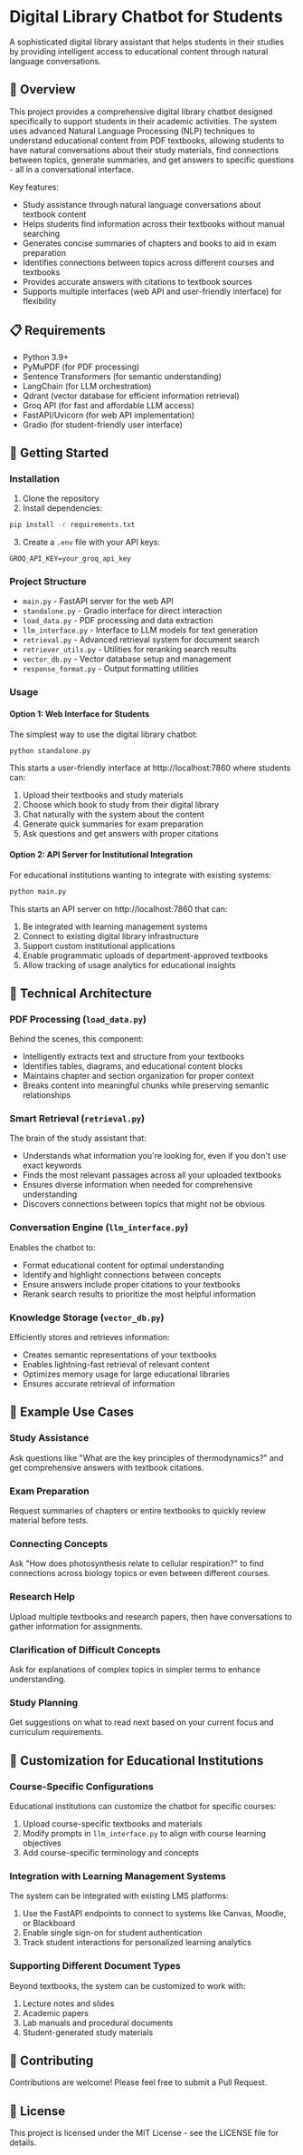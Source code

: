 # Digital Library Chatbot for Students

A sophisticated digital library assistant that helps students in their studies by providing intelligent access to educational content through natural language conversations.

## 🌟 Overview

This project provides a comprehensive digital library chatbot designed specifically to support students in their academic activities. The system uses advanced Natural Language Processing (NLP) techniques to understand educational content from PDF textbooks, allowing students to have natural conversations about their study materials, find connections between topics, generate summaries, and get answers to specific questions - all in a conversational interface.

Key features:
- Study assistance through natural language conversations about textbook content
- Helps students find information across their textbooks without manual searching
- Generates concise summaries of chapters and books to aid in exam preparation
- Identifies connections between topics across different courses and textbooks
- Provides accurate answers with citations to textbook sources
- Supports multiple interfaces (web API and user-friendly interface) for flexibility

## 📋 Requirements

- Python 3.9+
- PyMuPDF (for PDF processing)
- Sentence Transformers (for semantic understanding)
- LangChain (for LLM orchestration)
- Qdrant (vector database for efficient information retrieval)
- Groq API (for fast and affordable LLM access)
- FastAPI/Uvicorn (for web API implementation)
- Gradio (for student-friendly user interface)

## 🚀 Getting Started

### Installation

1. Clone the repository
2. Install dependencies:
```bash
pip install -r requirements.txt
```
3. Create a `.env` file with your API keys:
```
GROQ_API_KEY=your_groq_api_key
```

### Project Structure

- `main.py` - FastAPI server for the web API
- `standalone.py` - Gradio interface for direct interaction
- `load_data.py` - PDF processing and data extraction
- `llm_interface.py` - Interface to LLM models for text generation
- `retrieval.py` - Advanced retrieval system for document search
- `retriever_utils.py` - Utilities for reranking search results
- `vector_db.py` - Vector database setup and management
- `response_format.py` - Output formatting utilities

### Usage

#### Option 1: Web Interface for Students

The simplest way to use the digital library chatbot:
```bash
python standalone.py
```

This starts a user-friendly interface at http://localhost:7860 where students can:
1. Upload their textbooks and study materials
2. Choose which book to study from their digital library
3. Chat naturally with the system about the content
4. Generate quick summaries for exam preparation
5. Ask questions and get answers with proper citations

#### Option 2: API Server for Institutional Integration

For educational institutions wanting to integrate with existing systems:
```bash
python main.py
```

This starts an API server on http://localhost:7860 that can:
1. Be integrated with learning management systems
2. Connect to existing digital library infrastructure
3. Support custom institutional applications
4. Enable programmatic uploads of department-approved textbooks
5. Allow tracking of usage analytics for educational insights

## 📘 Technical Architecture

### PDF Processing (`load_data.py`)
Behind the scenes, this component:
- Intelligently extracts text and structure from your textbooks
- Identifies tables, diagrams, and educational content blocks
- Maintains chapter and section organization for proper context
- Breaks content into meaningful chunks while preserving semantic relationships

### Smart Retrieval (`retrieval.py`)
The brain of the study assistant that:
- Understands what information you're looking for, even if you don't use exact keywords
- Finds the most relevant passages across all your uploaded textbooks
- Ensures diverse information when needed for comprehensive understanding
- Discovers connections between topics that might not be obvious

### Conversation Engine (`llm_interface.py`)
Enables the chatbot to:
- Format educational content for optimal understanding
- Identify and highlight connections between concepts
- Ensure answers include proper citations to your textbooks
- Rerank search results to prioritize the most helpful information

### Knowledge Storage (`vector_db.py`)
Efficiently stores and retrieves information:
- Creates semantic representations of your textbooks
- Enables lightning-fast retrieval of relevant content
- Optimizes memory usage for large educational libraries
- Ensures accurate retrieval of information

## 📝 Example Use Cases

### Study Assistance
Ask questions like "What are the key principles of thermodynamics?" and get comprehensive answers with textbook citations.

### Exam Preparation
Request summaries of chapters or entire textbooks to quickly review material before tests.

### Connecting Concepts
Ask "How does photosynthesis relate to cellular respiration?" to find connections across biology topics or even between different courses.

### Research Help
Upload multiple textbooks and research papers, then have conversations to gather information for assignments.

### Clarification of Difficult Concepts
Ask for explanations of complex topics in simpler terms to enhance understanding.

### Study Planning
Get suggestions on what to read next based on your current focus and curriculum requirements.

## 🔧 Customization for Educational Institutions

### Course-Specific Configurations

Educational institutions can customize the chatbot for specific courses:
1. Upload course-specific textbooks and materials
2. Modify prompts in `llm_interface.py` to align with course learning objectives
3. Add course-specific terminology and concepts

### Integration with Learning Management Systems

The system can be integrated with existing LMS platforms:
1. Use the FastAPI endpoints to connect to systems like Canvas, Moodle, or Blackboard
2. Enable single sign-on for student authentication
3. Track student interactions for personalized learning analytics

### Supporting Different Document Types

Beyond textbooks, the system can be customized to work with:
1. Lecture notes and slides
2. Academic papers
3. Lab manuals and procedural documents
4. Student-generated study materials

## 🤝 Contributing

Contributions are welcome! Please feel free to submit a Pull Request.

## 📄 License

This project is licensed under the MIT License - see the LICENSE file for details.